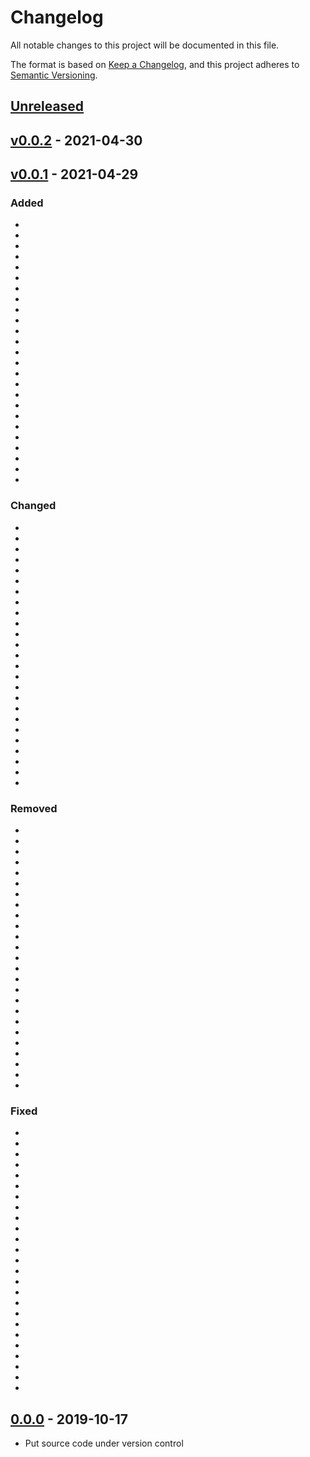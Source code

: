# Changelog

All notable changes to this project will be documented in this file.

The format is based on [Keep a Changelog](https://keepachangelog.com/en/1.0.0/),
and this project adheres to [Semantic Versioning](https://semver.org/spec/v2.0.0.html).

## [Unreleased]

## [v0.0.2] - 2021-04-30

## [v0.0.1] - 2021-04-29

### Added

-
-
-
-
-
-
-
-
-
-
-
-
-
-
-
-
-
-
-
-
-
-
-
-
-

### Changed

-
-
-
-
-
-
-
-
-
-
-
-
-
-
-
-
-
-
-
-
-
-
-
-
-

### Removed

-
-
-
-
-
-
-
-
-
-
-
-
-
-
-
-
-
-
-
-
-
-
-
-
-

### Fixed

-
-
-
-
-
-
-
-
-
-
-
-
-
-
-
-
-
-
-
-
-
-
-
-
-

## [0.0.0] - 2019-10-17

-   Put source code under version control

[Unreleased]: https://github.com/ise621/metabase/compare/v0.0.2...HEAD

[v0.0.2]: https://github.com/ise621/metabase/compare/v0.0.1...v0.0.2

[v0.0.1]: https://github.com/ise621/metabase/compare/0.0.0...v0.0.1

[0.0.0]: https://gitlab.cc-asp.fraunhofer.de/ise621/icon/tree/v0.0.0
